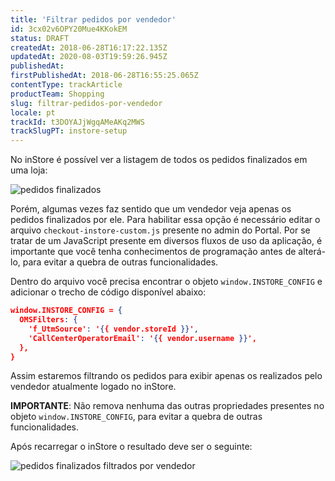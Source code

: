 ```yaml
---
title: 'Filtrar pedidos por vendedor'
id: 3cx02v6OPY20Mue4KKokEM
status: DRAFT
createdAt: 2018-06-28T16:17:22.135Z
updatedAt: 2020-08-03T19:59:26.945Z
publishedAt: 
firstPublishedAt: 2018-06-28T16:55:25.065Z
contentType: trackArticle
productTeam: Shopping
slug: filtrar-pedidos-por-vendedor
locale: pt
trackId: t3DOYAJjWgqAMeAKq2MWS
trackSlugPT: instore-setup
---
```


No inStore é possível ver a listagem de todos os pedidos finalizados em uma loja:

![pedidos finalizados](//images.ctfassets.net/alneenqid6w5/2bBNpiFuswIAqsc2EGuAMe/ee70cebba8bef3fe609f31dd5a7d905c/pedidos_finalizados.png)

Porém, algumas vezes faz sentido que um vendedor veja apenas os pedidos finalizados por ele. Para habilitar essa opção é necessário editar o arquivo `checkout-instore-custom.js` presente no admin do Portal. Por se tratar de um JavaScript presente em diversos fluxos de uso da aplicação, é importante que você tenha conhecimentos de programação antes de alterá-lo, para evitar a quebra de outras funcionalidades.

Dentro do arquivo você precisa encontrar o objeto `window.INSTORE_CONFIG` e adicionar o trecho de código disponível abaixo:

```json
window.INSTORE_CONFIG = {
  OMSFilters: {
    'f_UtmSource': '{{ vendor.storeId }}',
    'CallCenterOperatorEmail': '{{ vendor.username }}',
  },
}
```

Assim estaremos filtrando os pedidos para exibir apenas os realizados pelo vendedor atualmente logado no inStore.

__IMPORTANTE__: Não remova nenhuma das outras propriedades presentes no objeto `window.INSTORE_CONFIG`, para evitar a quebra de outras funcionalidades.

Após recarregar o inStore o resultado deve ser o seguinte:

![pedidos finalizados filtrados por vendedor](//images.ctfassets.net/alneenqid6w5/HhNBrdQZA2YAWQa8aUm6U/4f71b847a38caabe9b708bc070fda396/pedidos_finalizados_filtrados_por_vendedor.png)
